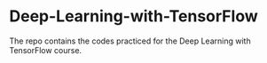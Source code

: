 # Deep-Learning-with-TensorFlow
The repo contains the codes practiced for the Deep Learning with TensorFlow course.
